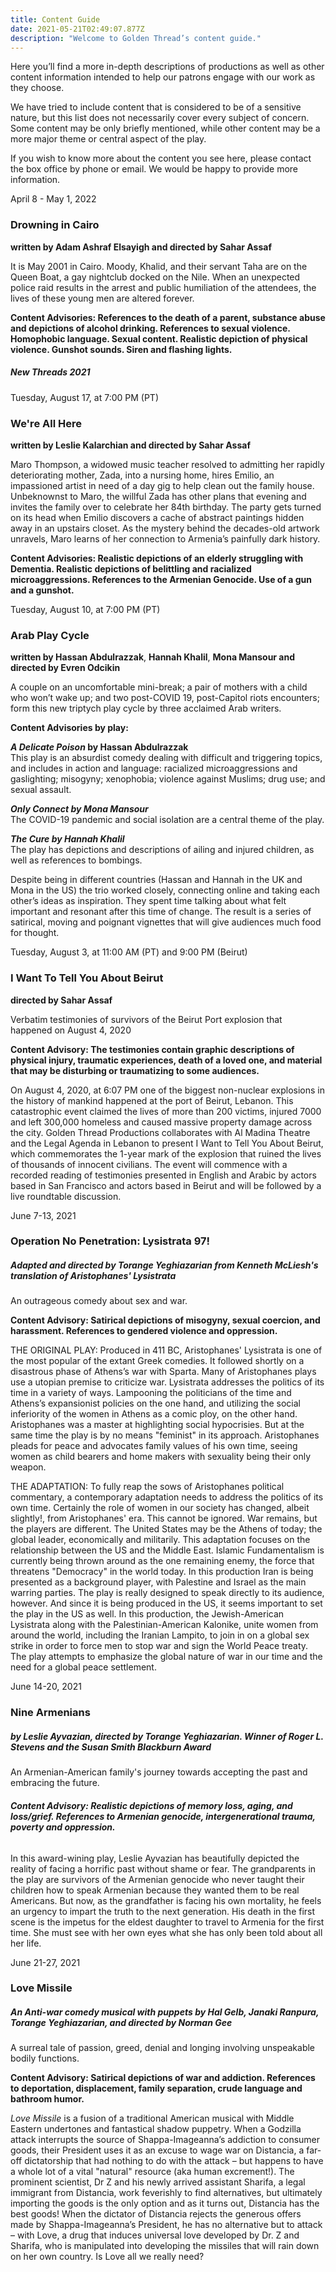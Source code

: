 ```yaml
---
title: Content Guide
date: 2021-05-21T02:49:07.877Z
description: "Welcome to Golden Thread’s content guide."
---
```

Here you’ll find a more in-depth descriptions of productions as well as other content information intended to help our patrons engage with our work as they choose.

We have tried to include content that is considered to be of a sensitive nature, but this list does not necessarily cover every subject of concern. Some content may be only briefly mentioned, while other content may be a more major theme or central aspect of the play.

If you wish to know more about the content you see here, please contact the box office by phone or email. We would be happy to provide more information.


April 8 - May 1, 2022

### Drowning in Cairo

**written by Adam Ashraf Elsayigh and directed by Sahar Assaf**

It is May 2001 in Cairo. Moody, Khalid, and their servant Taha are on the Queen Boat, a gay nightclub docked on the Nile. When an unexpected police raid results in the arrest and public humiliation of the attendees, the lives of these young men are altered forever.

**Content Advisories: References to the death of a parent, substance abuse and depictions of alcohol drinking. References to sexual violence. Homophobic language. Sexual content. Realistic depiction of physical violence. Gunshot sounds. Siren and flashing lights.**



##### New Threads 2021

Tuesday, August 17, at 7:00 PM (PT)

### We're All Here

**written by Leslie Kalarchian and directed by Sahar Assaf**

Maro Thompson, a widowed music teacher resolved to admitting her rapidly deteriorating mother, Zada, into a nursing home, hires Emilio, an impassioned artist in need of a day gig to help clean out the family house. Unbeknownst to Maro, the willful Zada has other plans that evening and invites the family over to celebrate her 84th birthday. The party gets turned on its head when Emilio discovers a cache of abstract paintings hidden away in an upstairs closet. As the mystery behind the decades-old artwork unravels, Maro learns of her connection to Armenia’s painfully dark history.

**Content Advisories: Realistic depictions of an elderly struggling with Dementia. Realistic depictions of belittling and racialized microaggressions. References to the Armenian Genocide. Use of a gun and a gunshot.**

Tuesday, August 10, at 7:00 PM (PT)

### Arab Play Cycle

**written by Hassan Abdulrazzak**, **Hannah Khalil**, **Mona Mansour and** **directed by Evren Odcikin**

A couple on an uncomfortable mini-break; a pair of mothers with a child who won’t wake up; and two post-COVID 19, post-Capitol riots encounters; form this new triptych play cycle by three acclaimed Arab writers. 

**Content Advisories by play:**

***A Delicate Poison* by Hassan Abdulrazzak**  
This play is an absurdist comedy dealing with difficult and triggering topics, and includes in action and language: racialized microaggressions and gaslighting; misogyny; xenophobia; violence against Muslims; drug use; and sexual assault.  

***Only Connect by Mona Mansour***  
The COVID-19 pandemic and social isolation are a central theme of the play.  

***The Cure by Hannah Khalil***  
The play has depictions and descriptions of ailing and injured children, as well as references to bombings.

Despite being in different countries (Hassan and Hannah in the UK and Mona in the US) the trio worked closely, connecting online and taking each other’s ideas as inspiration. They spent time talking about what felt important and resonant after this time of change. The result is a series of satirical, moving and poignant vignettes that will give audiences much food for thought.

Tuesday, August 3, at 11:00 AM (PT) and 9:00 PM (Beirut)

### I Want To Tell You About Beirut

**directed by Sahar Assaf**

Verbatim testimonies of survivors of the Beirut Port explosion that happened on August 4, 2020

**Content Advisory: The testimonies contain graphic descriptions of physical injury, traumatic experiences, death of a loved one, and material that may be disturbing or traumatizing to some audiences.**

On August 4, 2020, at 6:07 PM one of the biggest non-nuclear explosions in the history of mankind happened at the port of Beirut, Lebanon. This catastrophic event claimed the lives of more than 200 victims, injured 7000 and left 300,000 homeless and caused massive property damage across the city. Golden Thread Productions collaborates with Al Madina Theatre and the Legal Agenda in Lebanon to present I Want to Tell You About Beirut, which commemorates the 1-year mark of the explosion that ruined the lives of thousands of innocent civilians. The event will commence with a recorded reading of testimonies presented in English and Arabic by actors based in San Francisco and actors based in Beirut and will be followed by a live roundtable discussion.

June 7-13, 2021

### Operation No Penetration: Lysistrata 97!

##### Adapted and directed by Torange Yeghiazarian from Kenneth McLiesh's translation of Aristophanes' Lysistrata

An outrageous comedy about sex and war.

**Content Advisory: Satirical depictions of misogyny, sexual coercion, and harassment. References to gendered violence and oppression.**

THE ORIGINAL PLAY: Produced in 411 BC, Aristophanes' Lysistrata is one of the most popular of the extant Greek comedies. It followed shortly on a disastrous phase of Athens’s war with Sparta. Many of Aristophanes plays use a utopian premise to criticize war. Lysistrata addresses the politics of its time in a variety of ways. Lampooning the politicians of the time and Athens’s expansionist policies on the one hand, and utilizing the social inferiority of the women in Athens as a comic ploy, on the other hand. Aristophanes was a master at highlighting social hypocrisies. But at the same time the play is by no means "feminist" in its approach. Aristophanes pleads for peace and advocates family values of his own time, seeing women as child bearers and home makers with sexuality being their only weapon.

THE ADAPTATION: To fully reap the sows of Aristophanes political commentary, a contemporary adaptation needs to address the politics of its own time. Certainly the role of women in our society has changed, albeit slightly!, from Aristophanes' era. This cannot be ignored. War remains, but the players are different. The United States may be the Athens of today; the global leader, economically and militarily. This adaptation focuses on the relationship between the US and the Middle East. Islamic Fundamentalism is currently being thrown around as the one remaining enemy, the force that threatens "Democracy" in the world today. In this production Iran is being presented as a background player, with Palestine and Israel as the main warring parties. The play is really designed to speak directly to its audience, however. And since it is being produced in the US, it seems important to set the play in the US as well. In this production, the Jewish-American Lysistrata along with the Palestinian-American Kalonike, unite women from around the world, including the Iranian Lampito, to join in on a global sex strike in order to force men to stop war and sign the World Peace treaty. The play attempts to emphasize the global nature of war in our time and the need for a global peace settlement.

June 14-20, 2021

### Nine Armenians

##### by Leslie Ayvazian, directed by Torange Yeghiazarian. Winner of Roger L. Stevens and the Susan Smith Blackburn Award

An Armenian-American family's journey towards accepting the past and embracing the future.

###### **Content Advisory: Realistic depictions of memory loss, aging, and loss/grief. References to Armenian genocide, intergenerational trauma, poverty and oppression.**

In this award-wining play, Leslie Ayvazian has beautifully depicted the reality of facing a horrific past without shame or fear. The grandparents in the play are survivors of the Armenian genocide who never taught their children how to speak Armenian because they wanted them to be real Americans. But now, as the grandfather is facing his own mortality, he feels an urgency to impart the truth to the next generation. His death in the first scene is the impetus for the eldest daughter to travel to Armenia for the first time. She must see with her own eyes what she has only been told about all her life.

June 21-27, 2021

### Love Missile

##### An Anti-war comedy musical with puppets by Hal Gelb, Janaki Ranpura, Torange Yeghiazarian, and directed by Norman Gee

A surreal tale of passion, greed, denial and longing involving unspeakable bodily functions.

**Content Advisory: Satirical depictions of war and addiction. References to deportation, displacement, family separation, crude language and bathroom humor.**

*Love Missile* is a fusion of a traditional American musical with Middle Eastern undertones and fantastical shadow puppetry. When a Godzilla attack interrupts the source of Shappa-Imageanna’s addiction to consumer goods, their President uses it as an excuse to wage war on Distancia, a far-off dictatorship that had nothing to do with the attack – but happens to have a whole lot of a vital "natural" resource (aka human excrement!). The prominent scientist, Dr Z and his newly arrived assistant Sharifa, a legal immigrant from Distancia, work feverishly to find alternatives, but ultimately importing the goods is the only option and as it turns out, Distancia has the best goods! When the dictator of Distancia rejects the generous offers made by Shappa-Imageanna’s President, he has no alternative but to attack – with Love, a drug that induces universal love developed by Dr. Z and Sharifa, who is manipulated into developing the missiles that will rain down on her own country. Is Love all we really need?